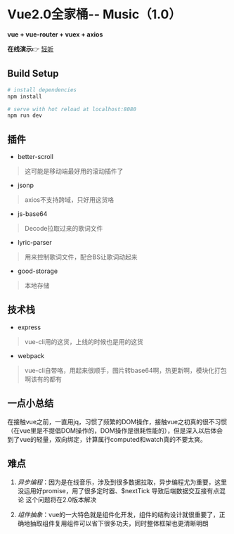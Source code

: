 # Vue2.0全家桶-- Music（1.0）
**vue + vue-router + vuex + axios**


**在线演示**👉 [轻听](http://www.gesangs.com:3000)

## Build Setup

``` bash
# install dependencies
npm install

# serve with hot reload at localhost:8080
npm run dev

```

## 插件

- better-scroll
> 这可能是移动端最好用的滚动插件了

- jsonp
> axios不支持跨域，只好用这货咯

- js-base64 
> Decode拉取过来的歌词文件

- lyric-parser
> 用来控制歌词文件，配合BS让歌词动起来

- good-storage
> 本地存储

## 技术栈

- express
> vue-cli用的这货，上线的时候也是用的这货

- webpack
> vue-cli自带咯，用起来很顺手，图片转base64啊，热更新啊，模块化打包啊该有的都有

## 一点小总结

在接触vue之前，一直用jq，习惯了频繁的DOM操作，接触vue之初真的很不习惯（在vue里是不提倡DOM操作的，DOM操作是很耗性能的），但是深入以后体会到了vue的轻量，双向绑定，计算属行computed和watch真的不要太爽。

## 难点

1. *异步编程*：因为是在线音乐，涉及到很多数据拉取，异步编程尤为重要，这里没运用好promise，用了很多定时器、$nextTick 导致后端数据交互接有点混论
这个问题将在2.0版本解决

2. *组件抽象*：vue的一大特色就是组件化开发，组件的结构设计就很重要了，正确地抽取组件复用组件可以省下很多功夫，同时整体框架也更清晰明朗
